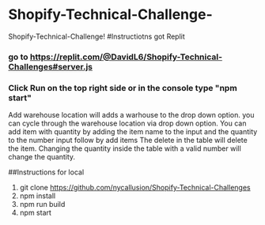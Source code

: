 # Shopify-Technical-Challenge-
Shopify-Technical-Challenge!
#Instructiotns got Replit
### go to https://replit.com/@DavidL6/Shopify-Technical-Challenges#server.js
### Click Run on the top right side or in the console type "npm start"
Add warehouse location will adds a warhouse to the drop down option.
you can cycle through the warehouse location via drop down option.
You can add item with quantity by adding the item name to the input and the quantity to the number input follow by add items
The  delete in the table will delete the item.
Changing the quantity inside the table with a valid number will change the quantity.


##Instructions for local
1. git clone https://github.com/nycallusion/Shopify-Technical-Challenges
2. npm install
3. npm run build
4. npm start
